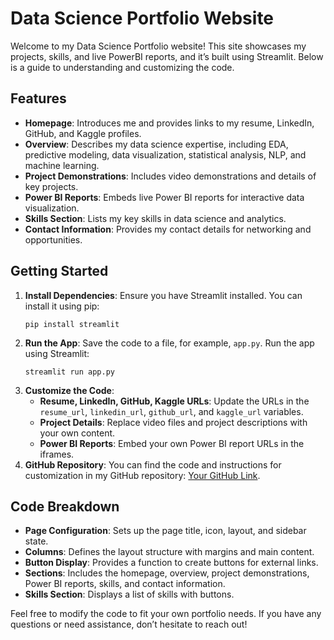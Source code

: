 <!DOCTYPE html>
<html lang="en">
<head>
    <meta charset="UTF-8">
    <meta name="viewport" content="width=device-width, initial-scale=1.0">
<title>Data Science Portfolio Website</title>
</head>
<body>
    <h1>Data Science Portfolio Website</h1>

<p>Welcome to my Data Science Portfolio website! This site showcases my projects, skills, and live PowerBI reports, and it’s built using Streamlit. Below is a guide to understanding and customizing the code.</p>

<h2>Features</h2>
    <ul>
        <li><strong>Homepage</strong>: Introduces me and provides links to my resume, LinkedIn, GitHub, and Kaggle profiles.</li>
        <li><strong>Overview</strong>: Describes my data science expertise, including EDA, predictive modeling, data visualization, statistical analysis, NLP, and machine learning.</li>
        <li><strong>Project Demonstrations</strong>: Includes video demonstrations and details of key projects.</li>
        <li><strong>Power BI Reports</strong>: Embeds live Power BI reports for interactive data visualization.</li>
        <li><strong>Skills Section</strong>: Lists my key skills in data science and analytics.</li>
        <li><strong>Contact Information</strong>: Provides my contact details for networking and opportunities.</li>
    </ul>

<h2>Getting Started</h2>
    <ol>
        <li><strong>Install Dependencies</strong>: Ensure you have Streamlit installed. You can install it using pip:
            <pre><code>pip install streamlit</code></pre>
        </li>
        <li><strong>Run the App</strong>: Save the code to a file, for example, <code>app.py</code>. Run the app using Streamlit:
            <pre><code>streamlit run app.py</code></pre>
        </li>
        <li><strong>Customize the Code</strong>:
            <ul>
                <li><strong>Resume, LinkedIn, GitHub, Kaggle URLs</strong>: Update the URLs in the <code>resume_url</code>, <code>linkedin_url</code>, <code>github_url</code>, and <code>kaggle_url</code> variables.</li>
                <li><strong>Project Details</strong>: Replace video files and project descriptions with your own content.</li>
                <li><strong>Power BI Reports</strong>: Embed your own Power BI report URLs in the iframes.</li>
            </ul>
        </li>
        <li><strong>GitHub Repository</strong>: You can find the code and instructions for customization in my GitHub repository: <a href="[GitHub](https://github.com/abhinav-Katiyan)">Your GitHub Link</a>.</li>
    </ol>

<h2>Code Breakdown</h2>
    <ul>
        <li><strong>Page Configuration</strong>: Sets up the page title, icon, layout, and sidebar state.</li>
        <li><strong>Columns</strong>: Defines the layout structure with margins and main content.</li>
        <li><strong>Button Display</strong>: Provides a function to create buttons for external links.</li>
        <li><strong>Sections</strong>: Includes the homepage, overview, project demonstrations, Power BI reports, skills, and contact information.</li>
        <li><strong>Skills Section</strong>: Displays a list of skills with buttons.</li>
    </ul>

<p>Feel free to modify the code to fit your own portfolio needs. If you have any questions or need assistance, don’t hesitate to reach out!</p>
</body>
</html>
